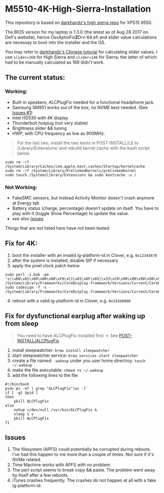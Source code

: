 # M5510-4K-High-Sierra-Installation

This repository is based on [darkhandz's high sierra repo](https://github.com/darkhandz/XPS15-9550-High-Sierra) for XPS15 9550.


The BIOS version for my laptop is 1.3.0 (the latest as of Aug 28 2017 on Dell's website), hence OsxAptioFix**2**Drv-64.efi and slider value calculations are necessay to boot into the installer and the OS.


You may refer to [darkhandz's Chinese tutorial](https://github.com/darkhandz/XPS15-9550-High-Sierra/blob/master/README.md) for calculating slider values. I use `slider=168` for High Sierra and `slider=146` for Sierra; the latter of which had to be manually calculated as 168 didn't work.


## The current status:
### Working:
* Built-in speakers, ALCPlugFix needed for a functional headphone jack.
* Samsung SM951 works out of the box, no NVME kext needed. (See [Issues #1](#issues))
* Intel HD530 with 4K display
* Thunderbolt hotplug (not very stable)
* Brightness slider && tuning
* HWP, with CPU frequency as low as 900MHz.

> For the last two, install the two kexts in POST-INSTALL/LE to /Library/Extensions/ and rebuild kernel cache with the bash script below.
```
sudo rm -rf /System/Library/Caches/com.apple.kext.caches/Startup/kernelcache  
sudo rm -rf /System/Library/PrelinkedKernels/prelinkedkernel  
sudo touch /System/Library/Extensions && sudo kextcache -u /
```

### Not Working:
* FakeSMC sensors, but instead Activity Monitor doesn't crash anymore at Energy tab
* Battery status (charge, percentage) doesn't update on itself. You have to play with it (toggle Show Percentage) to update the value.
* *see also* [Issues](#issues)

Things that are not listed here have not been tested.


## Fix for 4K:
1. boot the installer with an invalid ig-platform-id in Clover, e.g. `0x12345678`
2. after the system is installed, disable SIP if necessary
3. apply the pixel clock patch below
```
sudo perl -i.bak -pe 's|\xB8\x01\x00\x00\x00\xF6\xC1\x01\x0F\x85|\x33\xC0\x90\x90\x90\x90\x90\x90\x90\xE9|sg' /System/Library/Frameworks/CoreDisplay.framework/Versions/Current/CoreDisplay
sudo codesign -f -s - /System/Library/Frameworks/CoreDisplay.framework/Versions/Current/CoreDisplay
```

4. reboot with a valid ig-platform-id in Clover, e.g. `0x191b0000`

## Fix for dysfunctional earplug after waking up from sleep
> You need to have ALCPlugFix installed first -> See [POST-INSTALL/ALCPlugFix](https://github.com/scottsanett/M5510-4K-High-Sierra-Installation/tree/master/POST-INSTALL/ALCPlugFix)
1. install sleepwatcher: `brew install sleepwatcher`
2. start sleepwatcher service: `brew services start sleepwatcher`
3. create a file named: `.wakeup` under you user home directroy: `touch ~/.wakeup`
4. make the file executable: `chmod +x ~/.wakeup`
5. add the following lines to the file
```
#!/bin/bash
pid=`ps -ef | grep "ALCPlugFix"|wc -l`
if [ -gt $pid ] 
then 
    pkill ALCPlugFix
else
    nohup </dev/null /usr/bin/ALCPlugFix &
    sleep 1 s
    pkill ALCPlugFix
fi
```

## Issues <a name="issues"></a>
1. The filesystem (APFS) could potentially be corrupted during reboots. I've had this happen to me more than a couple of times. Not sure if it's NVMe related.
2. Time Machine works with APFS with no problem.
3. The perl script seems to break copy && paste. The problem went away by itself after a few reboots.
4. iTunes crashes frequently. The crashes do not happen at all with a fake ig-platform-id.
